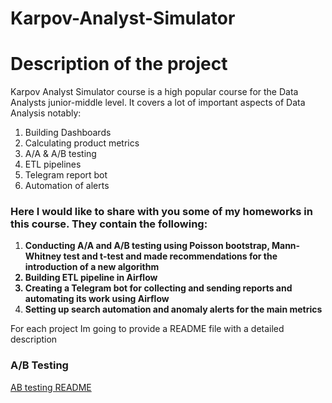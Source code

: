 # Karpov-Analyst-Simulator

<h1> Description of the project </h1>

Karpov Analyst Simulator course is a high popular course for the Data Analysts junior-middle level. It covers a lot of important aspects of Data Analysis notably: 

1. Building Dashboards
2. Calculating product metrics
3. A/A & A/B testing
4. ETL pipelines
5. Telegram report bot
6. Automation of alerts

<h3> Here I would like to share with you some of my homeworks in this course. They contain the following: </h3>


1. <b>Conducting A/A and A/B testing using Poisson bootstrap, Mann-Whitney test and t-test and made recommendations for the introduction of a new algorithm
2. Building ETL pipeline in Airflow
3. Creating a Telegram bot for collecting and sending reports and automating its work using Airflow
4. Setting up search automation and anomaly alerts for the main metrics</b>

For each project Im going to provide a README file with a detailed description

<h3> A/B Testing </h3>
<a href="https://github.com/egorkapot/Karpov-Analyst-Simulator/blob/main/AB_testing_Readme.md"> AB testing README </a>



